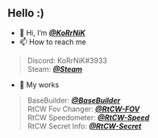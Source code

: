 ## Hello :)

- 👋 Hi, I’m [**_@KoRrNiK_**](https://github.com/KoRrNiK/)
- 📫 How to reach me
> Discord: KoRrNiK#3933 \
> Steam: [**_@Steam_**](https://steamcommunity.com/id/korrnik)
- 🌱 My works 
> BaseBuilder: [**_@BaseBuilder_**](https://github.com/KoRrNiK/BaseBuilder-TURBO) \
> RtCW Fov Changer: [**_@RtCW-FOV_**](https://github.com/KoRrNiK/rtcw_fov-changer) \
> RtCW Speedometer: [**_@RtCW-Speed_**](https://github.com/KoRrNiK/rtcw_speedometer) \
> RtCW Secret Info: [**_@RtCW-Secret_**](https://github.com/KoRrNiK/rtcw_secret-treasure_info) 



